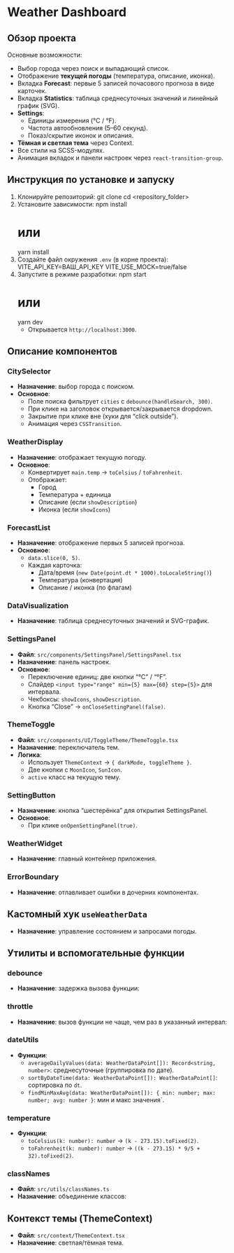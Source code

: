 # Weather Dashboard

## Обзор проекта

Основные возможности:

- Выбор города через поиск и выпадающий список.
- Отображение **текущей погоды** (температура, описание, иконка).
- Вкладка **Forecast**: первые 5 записей почасового прогноза в виде карточек.
- Вкладка **Statistics**: таблица среднесуточных значений и линейный график (SVG).
- **Settings**:
    - Единицы измерения (°C / °F).
    - Частота автообновления (5–60 секунд).
    - Показ/скрытие иконок и описания.
- **Тёмная и светлая тема** через Context.
- Все стили на SCSS-модулях.
- Анимация вкладок и панели настроек через `react-transition-group`.

## Инструкция по установке и запуску

1. Клонируйте репозиторий:
    git clone <URL>
    cd <repository_folder>
2. Установите зависимости:
    npm install
    # или
    yarn install
3. Создайте файл окружения `.env` (в корне проекта):
    VITE_API_KEY=ВАШ_API_KEY
    VITE_USE_MOCK=true/false
4. Запустите в режиме разработки:
    npm start
    # или
    yarn dev
    - Открывается `http://localhost:3000`.


## Описание компонентов

### CitySelector

- **Назначение**: выбор города с поиском.
- **Основное**:
    - Поле поиска фильтрует `cities` с `debounce(handleSearch, 300)`.
    - При клике на заголовок открывается/закрывается dropdown.
    - Закрытие при клике вне (хуки для “click outside”).
    - Анимация через `CSSTransition`.

### WeatherDisplay

- **Назначение**: отображает текущую погоду.
- **Основное**:
    - Конвертирует `main.temp` → `toCelsius` / `toFahrenheit`.
    - Отображает:
        - Город
        - Температура + единица
        - Описание (если `showDescription`)
        - Иконка (если `showIcons`)

### ForecastList

- **Назначение**: отображение первых 5 записей прогноза.
- **Основное**:
    - `data.slice(0, 5)`.
    - Каждая карточка:
        - Дата/время (`new Date(point.dt * 1000).toLocaleString()`)
        - Температура (конвертация)
        - Описание / иконка (по флагам)

### DataVisualization

- **Назначение**: таблица среднесуточных значений и SVG-график.

### SettingsPanel

- **Файл**: `src/components/SettingsPanel/SettingsPanel.tsx`
- **Назначение**: панель настроек.
- **Основное**:
    - Переключение единиц: две кнопки “°C” / “°F”.
    - Слайдер `<input type="range" min={5} max={60} step={5}>` для интервала.
    - Чекбоксы: `showIcons`, `showDescription`.
    - Кнопка “Close” → `onCloseSettingPanel(false)`.

### ThemeToggle

- **Файл**: `src/components/UI/ToggleTheme/ThemeToggle.tsx`
- **Назначение**: переключатель тем.
- **Логика**:
    - Использует `ThemeContext` → `{ darkMode, toggleTheme }`.
    - Две кнопки с `MoonIcon`, `SunIcon`.
    - `active` класс на текущую тему.

### SettingButton

- **Назначение**: кнопка “шестерёнка” для открытия SettingsPanel.
- **Основное**:
    - При клике `onOpenSettingPanel(true)`.

### WeatherWidget

- **Назначение**: главный контейнер приложения.

### ErrorBoundary

- **Назначение**: отлавливает ошибки в дочерних компонентах.

## Кастомный хук `useWeatherData`

- **Назначение**: управление состоянием и запросами погоды.


## Утилиты и вспомогательные функции

### debounce

- **Назначение**: задержка вызова функции:

### throttle

- **Назначение**: вызов функции не чаще, чем раз в указанный интервал:

### dateUtils

- **Функции**:
    - `averageDailyValues(data: WeatherDataPoint[]): Record<string, number>`: среднесуточные (группировка по дате).
    - `sortByDateTime(data: WeatherDataPoint[]): WeatherDataPoint[]`: сортировка по `dt`.
    - `findMinMaxAvg(data: WeatherDataPoint[]): { min: number; max: number; avg: number }`: мин и макс  значения`.

### temperature

- **Функции**:
    - `toCelsius(k: number): number` → `(k - 273.15).toFixed(2)`.
    - `toFahrenheit(k: number): number` → `((k - 273.15) * 9/5 + 32).toFixed(2)`.

### classNames

- **Файл**: `src/utils/classNames.ts`
- **Назначение**: объединение классов:


## Контекст темы (ThemeContext)

- **Файл**: `src/context/ThemeContext.tsx`
- **Назначение**: светлая/тёмная тема.



